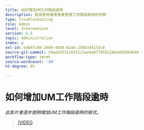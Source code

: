 ```yaml
---
title: 如何增加UM工作階段逾時
description: 提高使用者使用者管理工作階段逾時的步驟
type: Troubleshooting
role: Admin
level: Intermediate
version: 6.5
topic: Administration
index: y
exl-id: edb97c88-2689-4508-82a6-256b344133c0
source-git-commit: 29eeb3331c0152c5ae9a0779f61286edd266d640
workflow-type: tm+mt
source-wordcount: '34'
ht-degree: 0%

---
```



# 如何增加UM工作階段逾時

*此影片會逐步說明增加UM工作階段逾時的程式。*

>[!VIDEO](https://video.tv.adobe.com/v/335503?quality=9&learn=on)
